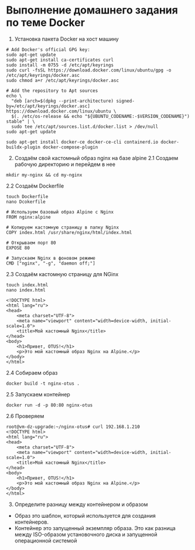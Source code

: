 # Выполнение домашнего задания по теме Docker
1. Установка пакета Docker на хост машину
```
# Add Docker's official GPG key:
sudo apt-get update
sudo apt-get install ca-certificates curl
sudo install -m 0755 -d /etc/apt/keyrings
sudo curl -fsSL https://download.docker.com/linux/ubuntu/gpg -o /etc/apt/keyrings/docker.asc
sudo chmod a+r /etc/apt/keyrings/docker.asc

# Add the repository to Apt sources
echo \
  "deb [arch=$(dpkg --print-architecture) signed-by=/etc/apt/keyrings/docker.asc] https://download.docker.com/linux/ubuntu \
  $(. /etc/os-release && echo "${UBUNTU_CODENAME:-$VERSION_CODENAME}") stable" | \
  sudo tee /etc/apt/sources.list.d/docker.list > /dev/null
sudo apt-get update
```
```
sudo apt-get install docker-ce docker-ce-cli containerd.io docker-buildx-plugin docker-compose-plugin
```
2. Создаём свой кастомный образ nginx на базе alpine
2.1 Создаем рабочую директорию и перейдем в нее
```
mkdir my-nginx && cd my-nginx
```
2.2 Создаём Dockerfile
```
touch Dockerfile
nano Dcokerfile

# Используем базовый образ Alpine с Nginx
FROM nginx:alpine

# Копируем кастомную страницу в папку Nginx
COPY index.html /usr/share/nginx/html/index.html

# Открываем порт 80
EXPOSE 80

# Запускаем Nginx в фоновом режиме
CMD ["nginx", "-g", "daemon off;"]
```
2.3 Создаём кастомную страницу для NGinx
```
touch index.html
nano index.html

<!DOCTYPE html>
<html lang="ru">
<head>
    <meta charset="UTF-8">
    <meta name="viewport" content="width=device-width, initial-scale=1.0">
    <title>Мой кастомный Nginx</title>
</head>
<body>
    <h1>Привет, OTUS!</h1>
    <p>Это мой кастомный образ Nginx на Alpine.</p>
</body>
</html>
```
2.4 Собираем образ
```
docker build -t nginx-otus .
```
2.5 Запускаем контейнер
```
docker run -d -p 80:80 nginx-otus
```
2.6 Проверяем
```
root@vm-dz-upgrade:~/nginx-otus# curl 192.168.1.210
<!DOCTYPE html>
<html lang="ru">
<head>
    <meta charset="UTF-8">
    <meta name="viewport" content="width=device-width, initial-scale=1.0">
    <title>Мой кастомный Nginx</title>
</head>
<body>
    <h1>Привет, OTUS!</h1>
    <p>Это мой кастомный образ Nginx на Alpine.</p>
</body>
</html>
```
3. Определите разницу между контейнером и образом
- Образ это шаблон, который используется для создания контейнеров.
- Контейнер это запущенный экземпляр образа.
Это как разница между ISO-образом установочного диска и запущенной операционной системой
